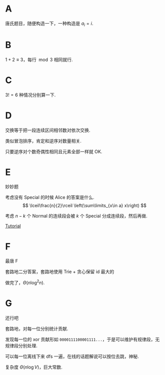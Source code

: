 # A

唐氏题目，随便构造一下，一种构造是 $a_i=i$.

# B

$1+2\equiv 3$，每行 $\bmod 3$ 相同就行.

# C

$3!=6$ 种情况分别算一下.

# D

交换等于把一段连续区间相邻数对依次交换.

类似冒泡排序，肯定和逆序对数量相关.

只要逆序对个数奇偶性相同且元素全部一样就 OK.

# E

妙妙题

考虑没有 Special 的时候 Alice 的答案是什么.
$$
\lceil\frac{n}{2}\rceil \left(\sum\limits_{x\in a} x\right)
$$

考虑 $n-k$ 个 Normal 的连续段会被 $k$ 个 Special 分成连续段，然后再做.

[Tutorial](https://codeforces.com/blog/entry/131268)

# F

最唐 F

套路地二分答案，套路地使用 Trie + 贪心保留 id 最大的

做完了，$\Theta(n\log^2n)$.

# G

还行吧

套路地，对每一位分别统计贡献.

发现每一位的 xor 贡献形如 ```0000111100001111...```，于是可以维护有规律段，无规律段分别处理.

可以每一位离线下来 dfs 一遍，在线的话题解说可以按位去跳，神秘.

复杂度 $\Theta(n\log V)$，巨大常数.

